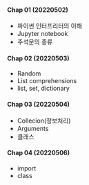 #### Chap 01 (20220502)
 - 파이썬 인터프리터의 이해
 - Jupyter notebook
 - 주석문의 종류

#### Chap 02 (20220503)
 - Random
 - List comprehensions
 - list, set, dictionary

#### Chap 03 (20220504)
 - Collecion(정보처리)
 - Arguments
 - 클래스

#### Chap 04 (20220506)
 - import
 - class